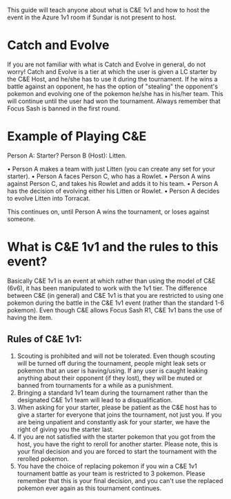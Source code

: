 This guide will teach anyone about what is C&E 1v1 and how to host the event in the Azure 1v1 room if Sundar is not present to host. 

# Catch and Evolve 

If you are not familiar with what is Catch and Evolve in general, do not worry! Catch and Evolve is a tier at which the user is given a LC starter by the C&E Host, and he/she has to use it during the tournament. If he wins a battle against an opponent, he has the option of "stealing" the opponent's pokemon and evolving one of the pokemon he/she has in his/her team. This will continue until the user had won the tournament. Always remember that Focus Sash is banned in the first round. 

# Example of Playing C&E

Person A: Starter?
Person B (Host): Litten.

 • Person A makes a team with just Litten (you can create any set for your starter).
 • Person A faces Person C, who has a Rowlet.
 • Person A wins against Person C, and takes his Rowlet and adds it to his team.
 • Person A has the decision of evolving either his Litten or Rowlet.
 • Person A decides to evolve Litten into Torracat.
 
 This continues on, until Person A wins the tournament, or loses against someone.
 
# What is C&E 1v1 and the rules to this event?

Basically C&E 1v1 is an event at which rather than using the model of C&E (6v6), it has been manipulated to work with the 1v1 tier. The difference between C&E (in general) and C&E 1v1 is that you are restricted to using one pokemon during the battle in the C&E 1v1 event (rather than the standard 1-6 pokemon). Even though C&E allows Focus Sash R1, C&E 1v1 bans the use of having the item. 

Rules of C&E 1v1:
-----------------
1. Scouting is prohibited and will not be tolerated. Even though scouting will be turned off during the tournament, people might leak sets or pokemon that an user is having/using. If any user is caught leaking anything about their opponent (if they lost), they will be muted or banned from tournaments for a while as a punishment. 
2. Bringing a standard 1v1 team during the tournament rather than the designated C&E 1v1 team will lead to a disqualification.
3. When asking for your starter, please be patient as the C&E host has to give a starter for everyone that joins the tournament, not just you. If you are being unpatient and constantly ask for your starter, we have the right of giving you the starter last. 
4. If you are not satisfied with the starter pokemon that you got from the host, you have the right to reroll for another starter. Please note, this is your final decision and you are forced to start the tournament with the rerolled pokemon. 
5. You have the choice of replacing pokemon if you win a C&E 1v1 tournament battle as your team is restricted to 3 pokemon. Please remember that this is your final decision, and you can't use the replaced pokemon ever again as this tournament continues. 


 
